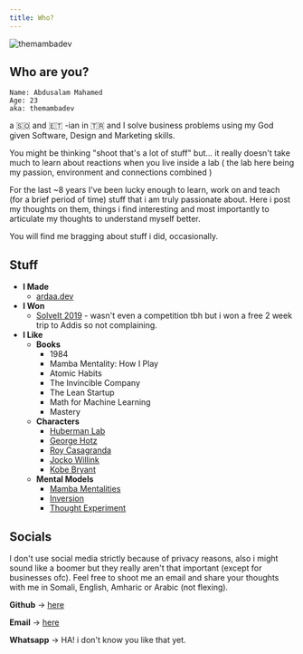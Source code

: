```yaml
---
title: Who?
---
```


![themambadev](/pic.png)


## Who are you?
```
Name: Abdusalam Mahamed
Age: 23 
aka: themambadev
```

a 🇸🇴 and 🇪🇹 -ian in  🇹🇷 and I solve business problems using my God given Software, Design and Marketing skills.



You might be thinking "shoot that's a lot of stuff" but... it really doesn't take much to learn about reactions when you live inside a lab ( the lab here being my passion, environment and connections combined )


For the last ~8 years I've been lucky enough to learn, work on and teach (for a brief period of time) stuff that i am truly passionate about. Here i post my thoughts on them, things i find interesting and most importantly to articulate my thoughts to understand myself better.

You will find me bragging about stuff i did, occasionally.

## Stuff
- **I Made**
  - [ardaa.dev](https://ardaa.dev)
- **I Won**
  - [SolveIt 2019](https://www.facebook.com/icoglabs/photos/a.202667183262651/1028808177315210/) - wasn't even a competition tbh but i won a free 2 week trip to Addis so not complaining.
- **I Like**
  - **Books**
    - 1984
    - Mamba Mentality: How I Play
    - Atomic Habits
    - The Invincible Company
    - The Lean Startup
    - Math for Machine Learning
    - Mastery
  - **Characters**
    - [Huberman Lab](https://www.youtube.com/channel/UC2D2CMWXMOVWx7giW1n3LIg)
    - [George Hotz](https://www.youtube.com/channel/UCwgKmJM4ZJQRJ-U5NjvR2dg)
    - [Roy Casagranda](https://twitter.com/RoyCasagranda)
    - [Jocko Willink](https://www.youtube.com/channel/UCkqcY4CAuBFNFho6JgygCnA)
    - [Kobe Bryant](https://www.youtube.com/watch?v=QeyfejIU4j4)
  - **Mental Models**
    - [Mamba Mentalities](https://www.youtube.com/watch?v=QeyfejIU4j4)
    - [Inversion](https://fs.blog/2013/10/inversion/)
    - [Thought Experiment](https://fs.blog/2017/04/thought-experiment/)

## Socials
I don't use social media strictly because of privacy reasons, also i might sound like a boomer but they really aren't that important (except for businesses ofc). Feel free to shoot me an email and share your thoughts with me in Somali, English, Amharic or Arabic (not flexing).

**Github** -> [here](https://github.com/themambadev)


**Email** -> [here](mailto:abdusalam.mah@gmail.com)


**Whatsapp** -> HA! i don't know you like that yet.
